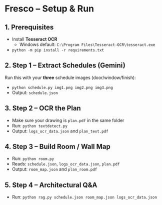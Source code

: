 # Fresco – Setup & Run

## 1. Prerequisites
- Install **Tesseract OCR**  
  - Windows default: `C:\Program Files\Tesseract-OCR\tesseract.exe`  
- `python -m pip install -r requirements.txt`

## 2. Step 1 – Extract Schedules (Gemini)
Run this with your **three** schedule images (door/window/finish):
- `python schedule.py img1.png img2.png img3.png`
- Output: `schedule.json`

## 3. Step 2 – OCR the Plan
- Make sure your drawing is `plan.pdf` in the same folder
- Run: `python textdetect.py`
- Output: `logs_ocr_data.json` and  `plan_text.pdf`

## 4. Step 3 – Build Room / Wall Map
- Run: `python room.py`
- Reads: `schedule.json`, `logs_ocr_data.json`, `plan.pdf`
- Output: `room_map.json` and  `plan_room.pdf`

## 5. Step 4 – Architectural Q&A
- Run: `python rag.py schedule.json room_map.json logs_ocr_data.json`
